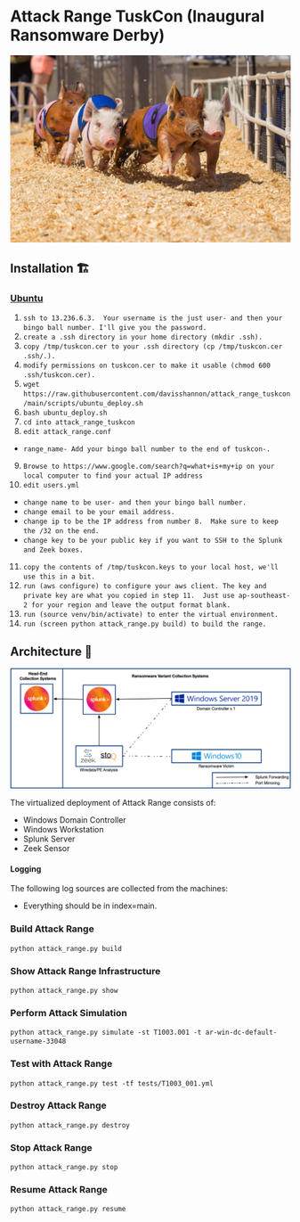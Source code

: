 # Attack Range TuskCon (Inaugural Ransomware Derby)
![Ransomware Races](docs/ransomware-races.jpeg)

## Installation 🏗

### [Ubuntu](https://github.com/davisshannon/attack_range_tuskcon/)

1. `ssh to 13.236.6.3.  Your username is the just user- and then your bingo ball number. I'll give you the password.`
2. `create a .ssh directory in your home directory (mkdir .ssh).`
3. `copy /tmp/tuskcon.cer to your .ssh directory (cp /tmp/tuskcon.cer .ssh/.).`
4. `modify permissions on tuskcon.cer to make it usable (chmod 600 .ssh/tuskcon.cer).`
5. `wget https://raw.githubusercontent.com/davisshannon/attack_range_tuskcon/main/scripts/ubuntu_deploy.sh`
6. `bash ubuntu_deploy.sh`
7. `cd into attack_range_tuskcon`
8. `edit attack_range.conf`
- `range_name- Add your bingo ball number to the end of tuskcon-.`
9. `Browse to https://www.google.com/search?q=what+is+my+ip on your local computer to find your actual IP address`
10. `edit users.yml`
- `change name to be user- and then your bingo ball number.`
- `change email to be your email address.`
- `change ip to be the IP address from number 8.  Make sure to keep the /32 on the end.`
- `change key to be your public key if you want to SSH to the Splunk and Zeek boxes.`
11. `copy the contents of /tmp/tuskcon.keys to your local host, we'll use this in a bit.`
12. `run (aws configure) to configure your aws client. The key and private key are what you copied in step 11.  Just use ap-southeast-2 for your region and leave the output format blank.`
13. `run (source venv/bin/activate) to enter the virtual environment.`
14. `run (screen python attack_range.py build) to build the range.`

## Architecture 🏯
![Logical Diagram](docs/attack_range_architecture.png)

The virtualized deployment of Attack Range consists of:

- Windows Domain Controller
- Windows Workstation
- Splunk Server
- Zeek Sensor

#### Logging
The following log sources are collected from the machines:
- Everything should be in index=main.

### Build Attack Range
```
python attack_range.py build
```

### Show Attack Range Infrastructure
```
python attack_range.py show
```

### Perform Attack Simulation
```
python attack_range.py simulate -st T1003.001 -t ar-win-dc-default-username-33048
```

### Test with Attack Range
```
python attack_range.py test -tf tests/T1003_001.yml
```

### Destroy Attack Range
```
python attack_range.py destroy
```

### Stop Attack Range
```
python attack_range.py stop
```

### Resume Attack Range
```
python attack_range.py resume
```
